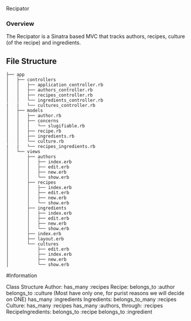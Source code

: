 Recipator

### Overview

The Recipator is a Sinatra based MVC that tracks authors, recipes, culture (of the recipe) and ingredients.  


## File Structure

```
├── app
│   ├── controllers
│   │   ├── application_controller.rb
│   │   ├── authors_controller.rb
│   │   ├── recipes_controller.rb
│   │   └── ingredients_controller.rb
|   |   └── cultures_controller.rb
│   ├── models
│   │   ├── author.rb
│   │   ├── concerns
│   │   │   └── slugifiable.rb
│   │   ├── recipe.rb
│   │   ├── ingredients.rb
│   │   └── culture.rb
|   |   └── recipes_ingredients.rb  
│   └── views
│       ├── authors
│       │   ├── index.erb
│       │   ├── edit.erb
│       │   ├── new.erb
│       │   └── show.erb
│       ├── recipes
│       │   ├── index.erb
│       │   ├── edit.erb
│       │   ├── new.erb
│       │   └── show.erb
│       ├── ingredients
│       │   ├── index.erb
│       │   ├── edit.erb
│       │   ├── new.erb
│       │   └── show.erb
│       ├── index.erb
│       ├── layout.erb
│       └── cultures
│           ├── edit.erb
│           ├── index.erb
│           ├── new.erb
│           └── show.erb

```
#Information

Class Structure
  Author:
    has_many :recipes
  Recipe:
    belongs_to :author
    belongs_to :culture (Most have only one, for purist reasons we will decide on ONE)
    has_many :ingredients
  Ingredients:
    belongs_to_many :recipes
  Culture:
    has_many :recipes
    has_many :authors, through: :recipes
  RecipeIngredients:
    belongs_to :recipe
    belongs_to :ingredient
